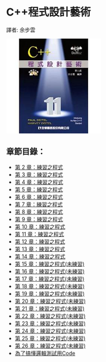C++程式設計藝術
====================

譯者: 余步雲

![C++程式設計藝術](../image/README/C++程式設計藝術.jpg)

章節目錄：
--------------------------

* [第 2 章：練習之程式](02-Chapter)
* [第 3 章：練習之程式](03-Chapter)
* [第 4 章：練習之程式](04-Chapter)
* [第 5 章：練習之程式](05-Chapter)
* [第 6 章：練習之程式](06-Chapter)
* [第 7 章：練習之程式](07-Chapter)
* [第 8 章：練習之程式](08-Chapter)
* [第 9 章：練習之程式](09-Chapter)
* [第 10 章：練習之程式](10-Chapter)
* [第 11 章：練習之程式](11-Chapter)
* [第 12 章：練習之程式](12-Chapter)
* [第 13 章：練習之程式](13-Chapter)
* [第 14 章：練習之程式](14-Chapter)
* [第 15 章：練習之程式(未練習)](15-Chapter)
* [第 16 章：練習之程式(未練習)](16-Chapter)
* [第 17 章：練習之程式(未練習)](17-Chapter)
* [第 18 章：練習之程式(未練習)](18-Chapter)
* [第 19 章：練習之程式(未練習)](19-Chapter)
* [第 20 章：練習之程式(未練習)](20-Chapter)
* [第 21 章：練習之程式(未練習)](21-Chapter)
* [第 22 章：練習之程式(未練習)](22-Chapter)
* [第 23 章：練習之程式(未練習)](23-Chapter)
* [第 24 章：練習之程式(未練習)](24-Chapter)
* [第 25 章：練習之程式(未練習)](25-Chapter)
* [第 26 章：練習之程式(未練習)](26-Chapter)
* [為了搞懂邏輯測試用Code](搞懂邏輯之Code)
